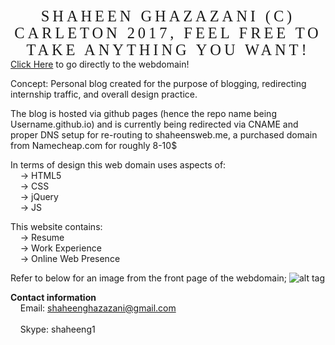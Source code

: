 <h1 style="font-family:  'Hoefler Text', Georgia, 'Times New Roman', serif;
	font-weight: normal;
        font-size: 1.75em;
	letter-spacing: .2em;
	line-height: 1.1em;
	margin:0px;
	text-align: center;
	text-transform: uppercase;">Shaheen Ghazazani (C) Carleton 2017, Feel free to take anything you want!</h1>
<a href="http://shaheensweb.me">Click Here</a> to go directly to the webdomain! 

Concept: Personal blog created for the purpose of blogging, redirecting internship traffic, and overall design practice. <br />

The blog is hosted via github pages (hence the repo name being Username.github.io) and is currently being redirected
via CNAME and proper DNS setup for re-routing to shaheensweb.me, a purchased domain from Namecheap.com for roughly 8-10$ <br />

In terms of design this web domain uses aspects of: <br />
&nbsp;&nbsp;&nbsp;&nbsp;-> HTML5<br />
&nbsp;&nbsp;&nbsp;&nbsp;-> CSS<br />
&nbsp;&nbsp;&nbsp;&nbsp;-> jQuery <br />
&nbsp;&nbsp;&nbsp;&nbsp;-> JS <br />
  
This website contains: <br />
&nbsp;&nbsp;&nbsp;&nbsp;-> Resume <br />
&nbsp;&nbsp;&nbsp;&nbsp;-> Work Experience <br />
&nbsp;&nbsp;&nbsp;&nbsp;-> Online Web Presence <br />

Refer to below for an image from the front page of the webdomain;
![alt tag](http://i.imgur.com/SpKUBX8.jpg)

<b>Contact information</b> <br />
&nbsp;&nbsp;&nbsp;&nbsp;Email: shaheenghazazani@gmail.com  <br />     
&nbsp;&nbsp;&nbsp;&nbsp;Skype: shaheeng1 


  
  
